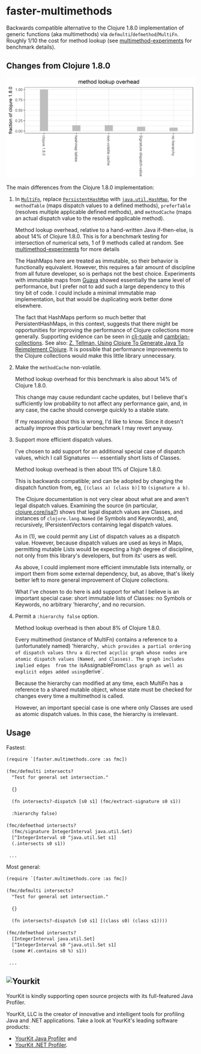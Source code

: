 # faster-multimethods

Backwards compatible alternative to the 
Clojure 1.8.0 implementation of generic functions (aka multimethods)
via  `defmulti`/`defmethod`/`MultiFn`.
Roughly 1/10 the cost for method lookup
(see [multimethod-experiments]() for benchmark details).


## Changes from Clojure 1.8.0

![faster-multimethods vs Clojure 1.8.0](docs/figs/bench-plus-defmulti.overhead.png)

The main differences from the Clojure 1.8.0 implementation:

1. In
[`MultiFn`](https://github.com/clojure/clojure/blob/master/src/jvm/clojure/lang/MultiFn.java),
replace 
[`PersistentHashMap`](https://github.com/clojure/clojure/blob/master/src/jvm/clojure/lang/PersistentHashMap.java)
with 
[`java.util.HashMap`](https://docs.oracle.com/javase/8/docs/api/java/util/HashMap.html),
for the `methodTable` (maps dispatch values to a defined methods),
`preferTable` (resolves multiple applicable defined methods),
and `methodCache` (maps an actual dispatch value 
to the resolved applicable method).

    Method lookup overhead, relative to a hand-written Java 
    if-then-else, is about 14% of Clojure 1.8.0. This is for a
    benchmark testing for intersection of numerical sets, 1 of 9 
    methods called at random. See 
    [multimethod-experiments](https://github.com/palisades-lakes/multimethod-experiments) for 
    more details

    The HashMaps here are treated as immutable, so their behavior
is functionally equivalent. 
However, this requires a fair amount of discipline from all
future developer, so is perhaps not the best choice.
Experiments with immutable
maps from [Guava](https://github.com/google/guava) showed 
essentially the same level of performance, but I prefer not to add
such a large dependency to this tiny bit of code.
I could include a minimal immutable map implementation, but that 
would be duplicating work better done elsewhere.

    The fact that HashMaps perform so much better that PersistentHashMaps,
in this context, suggests that there might be opportunities for
improving the performance of Clojure collections more generally.
Supporting evidence can be seen in
[clj-tuple](https://github.com/ztellman/clj-tuple)
and 
[cambrian-collections](https://github.com/ztellman/cambrian-collections).
See also:
[Z. Tellman, Using Clojure To Generate Java To Reimplement Clojure](https://www.factual.com/blog/using-clojure-to-generate-java-to-reimplement-clojure). 
It is possible that performance improvements to the
Clojure collections would make this little library unnecessary.

2. Make the `methodCache` non-volatile. 

    Method lookup overhead for this benchmark is also about 14% 
    of Clojure 1.8.0.
    
    This change may cause redundant cache updates, but I believe that's
    sufficiently low probability to not affect any performance gain, 
    and, in any case, the cache should converge quickly to a stable state.
    
    If my reasoning about this is wrong, I'd like to know.
    Since it doesn't actually improve this particular benchmark
    I may revert anyway.
    
3. Support more efficient dispatch values.  

    I've chosen to add support for an additional special case of
    dispatch values,
    which I call Signatures --- essentially short lists of Classes.
    
    Method lookup overhead is then about 11% of Clojure 1.8.0.
    
    This is backwards compatible; and can be adopted by changing
    the dispatch function from, eg, `[(class a) (class b)]` to
    `(signature a b)`.
    
    The Clojure documentation is not very clear about what are
    and aren't legal dispatch values. Examining the source
    (in particular, 
    [clojure.core/isa?](https://github.com/clojure/clojure/blob/master/src/clj/clojure/core.clj#L5468)) 
    shows that legal dispatch values are Classes, and instances
    of `clojure.lang.Named` (ie Symbols and Keywords),
    and, recursively, IPersistentVectors containing legal dispatch
    values.
    
    As in (1), we could permit any List of dispatch values as a 
    dispatch value. However, because dispatch values are used
    as keys in Maps, permitting mutable Lists would be expecting
    a high degree of discipline,
    not only from this library's developers, but from its' users
    as well.
    
    As above, I could implement more efficient immutable lists
    internally, or import them from some external dependency,
    but, as above, that's likely better left to more general
    improvement of Clojure collections.
    
    What I've chosen to do here is add support for what I believe
    is an important special case: short immutable lists of Classes:
    no Symbols or Keywords, no arbitrary 'hierarchy', and no recursion.
    
4. Permit a `:hierarchy false` option.

    Method lookup overhead is then about 8% of Clojure 1.8.0.
    
    Every multimethod (instance of MultiFn) contains a reference
    to a (unfortunately named) 'hierarchy`, which provides
    a partial ordering of dispatch values thru a directed acyclic graph
    whose nodes are atomic dispatch values (Named,
    and Classes). The graph includes implied edges 
    from the `isAssignableFrom` Class graph as well as explicit
    edges added using `derive`.
    
    Because the hierarchy can modified at any time, each MultiFn
    has a reference to a shared mutable object, whose state must
    be checked for changes every time a multimethod is called.
    
    However, an important special case is one where only Classes
    are used as atomic dispatch values. In this case, the hierarchy
    is irrelevant. 
    
    
## Usage

Fastest:

```
(require `[faster.multimethods.core :as fmc])

(fmc/defmulti intersects?
  "Test for general set intersection."
  
  {}  
  
  (fn intersects?-dispatch [s0 s1] (fmc/extract-signature s0 s1))
  
  :hierarchy false)
  
(fmc/defmethod intersects? 
  (fmc/signature IntegerInterval java.util.Set)
  [^IntegerInterval s0 ^java.util.Set s1]
  (.intersects s0 s1))
  
 ...
 ``` 
  
Most general:

```
(require `[faster.multimethods.core :as fmc])

(fmc/defmulti intersects?
  "Test for general set intersection."
  
  {}  
  
  (fn intersects?-dispatch [s0 s1] [(class s0) (class s1))))
  
(fmc/defmethod intersects? 
  [IntegerInterval java.util.Set]
  [^IntegerInterval s0 ^java.util.Set s1]
  (some #(.contains s0 %) s1))
  
 ...
 ``` 
  
## ![Yourkit](https://www.yourkit.com/images/yklogo.png)

YourKit is kindly supporting open source projects with its full-featured Java
Profiler.

YourKit, LLC is the creator of innovative and intelligent tools for profiling
Java and .NET applications. Take a look at YourKit's leading software products:

* <a href="http://www.yourkit.com/java/profiler/index.jsp">YourKit Java Profiler</a> and
* <a href="http://www.yourkit.com/.net/profiler/index.jsp">YourKit .NET Profiler</a>.






